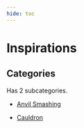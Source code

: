 ```yaml
---
hide: toc
---
```



# Inspirations

## Categories

Has 2 subcategories.

* [Anvil Smashing](./anvil_smashing.md)

* [Cauldron](./cauldron.md)


